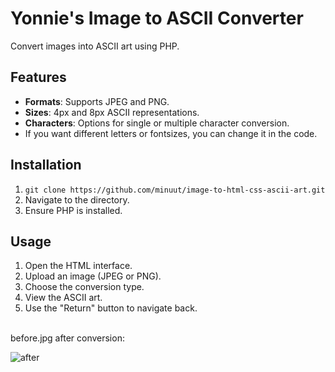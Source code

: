 # Yonnie's Image to ASCII Converter

Convert images into ASCII art using PHP.

## Features
- **Formats**: Supports JPEG and PNG.
- **Sizes**: 4px and 8px ASCII representations. 
- **Characters**: Options for single or multiple character conversion. 
- If you want different letters or fontsizes, you can change it in the code.

## Installation
1. `git clone https://github.com/minuut/image-to-html-css-ascii-art.git`
2. Navigate to the directory.
3. Ensure PHP is installed.

## Usage
1. Open the HTML interface.
2. Upload an image (JPEG or PNG).
3. Choose the conversion type.
4. View the ASCII art.
5. Use the "Return" button to navigate back.

<br>
before.jpg after conversion:

![after](https://github.com/geduld/image-to-html-css-ASCII-art/blob/main/assets/images/after.jpg?raw=true)


